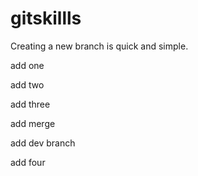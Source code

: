 gitskillls
==========


Creating a new branch is quick and simple.

add one 

add two

add three

add merge

add dev branch

add four
